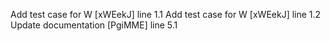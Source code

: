 Add test case for W [xWEekJ] line 1.1
Add test case for W [xWEekJ] line 1.2
Update documentation [PgiMME] line 5.1
